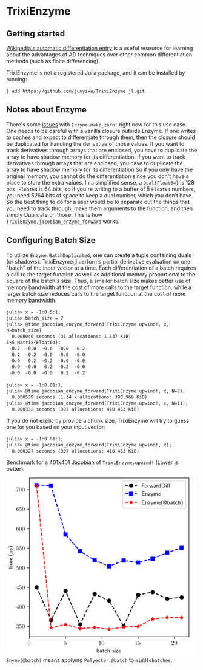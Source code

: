 # TrixiEnzyme

## Getting started

[Wikipedia's automatic differentiation entry](https://en.wikipedia.org/wiki/Automatic_differentiation) is a useful resource for learning about the advantages of AD techniques over other common differentiation methods (such as finite differencing).

TrixiEnzyme is not a registered Julia package, and it can be installed by running:
```
] add https://github.com/junyixu/TrixiEnzyme.jl.git
```

## Notes about Enzyme

There's some [issues](https://github.com/EnzymeAD/Enzyme.jl/issues/1661) with `Enzyme.make_zero!` right now for this use case.
One needs to be careful with a vanilla closure outside Enzyme.
If one writes to caches and expect to differentiate through them, then the closure should be duplicated for handling the derivative of those values.
If you want to track derivatives through arrays that are enclosed, you have to duplicate the array to have shadow memory for its differentiation.
if you want to track derivatives through arrays that are enclosed, you have to duplicate the array to have shadow memory for its differentiation
So if you only have the original memory, you cannot do the differentiation since you don't have a place to store the extra values. In a simplified sense, a `Dual{Float64}` is 128 bits, `Float64` is 64 bits, so if you're writing to a buffer of 5 `Float64` numbers, you need 5*2*64 bits of space to keep a dual number, which you don't have
So the best thing to do for a user would be to separate out the things that you need to track through, make them arguments to the function, and then simply Duplicate on those.
This is how [`TrixiEnzyme.jacobian_enzyme_forward`](https://junyixu.github.io/TrixiEnzyme.jl/dev/api.html#TrixiEnzyme.jacobian_enzyme_forward) works.

## Configuring Batch Size

To utilize `Enzyme.BatchDuplicated`, one can create a tuple containing duals (or shadows).
TrixiEnzyme.jl performs partial derivative evaluation on one "batch" of the input vector at a time.
Each differentiation of a batch requires a call to the target function as well as additional memory proportional to the square of the batch's size.
Thus, a smaller batch size makes better use of memory bandwidth at the cost of more calls to the target function,
while a larger batch size reduces calls to the target function at the cost of more memory bandwidth.

```julia-repl
julia> x = -1:0.5:1;
julia> batch_size = 2
julia> @time jacobian_enzyme_forward(TrixiEnzyme.upwind!, x, N=batch_size)
  0.000040 seconds (31 allocations: 1.547 KiB)
5×5 Matrix{Float64}:
 -0.2  -0.0  -0.0  -0.0   0.2
  0.2  -0.2  -0.0  -0.0  -0.0
 -0.0   0.2  -0.2  -0.0  -0.0
 -0.0  -0.0   0.2  -0.2  -0.0
 -0.0  -0.0  -0.0   0.2  -0.2

julia> x = -1:0.01:1;
julia> @time jacobian_enzyme_forward(TrixiEnzyme.upwind!, x, N=2);
  0.000539 seconds (1.34 k allocations: 390.969 KiB)
julia> @time jacobian_enzyme_forward(TrixiEnzyme.upwind!, x, N=11);
  0.000332 seconds (307 allocations: 410.453 KiB)
```

If you do not explicitly provide a chunk size, TrixiEnzyme will try to guess one for you based on your input vector:

```julia-repl
julia> x = -1:0.01:1;
julia> @time jacobian_enzyme_forward(TrixiEnzyme.upwind!, x);
  0.000327 seconds (307 allocations: 410.453 KiB)
```

Benchmark for a 401x401 Jacobian of `TrixiEnzyme.upwind!` (Lower is better):
![upwind benchmark](./img/upwind_benchmark.png)
`Enyme(@batch)` means applying `Polyester.@batch` to `middlebatches`.
